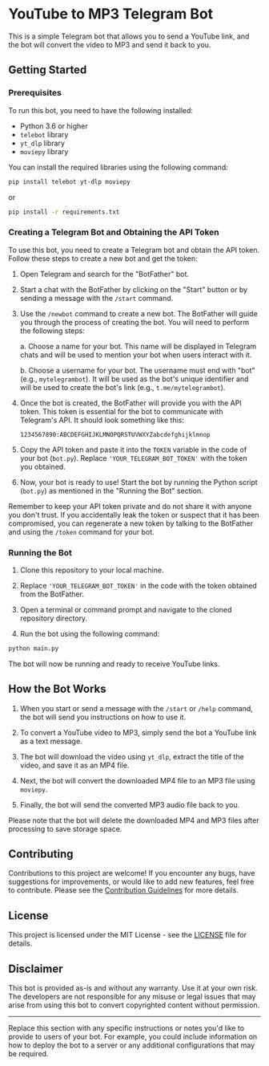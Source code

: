 # YouTube to MP3 Telegram Bot

This is a simple Telegram bot that allows you to send a YouTube link, and the bot will convert the video to MP3 and send it back to you.

## Getting Started

### Prerequisites

To run this bot, you need to have the following installed:

- Python 3.6 or higher
- `telebot` library
- `yt_dlp` library
- `moviepy` library

You can install the required libraries using the following command:

```bash
pip install telebot yt-dlp moviepy
```
or
```bash
pip install -r requirements.txt
```

### Creating a Telegram Bot and Obtaining the API Token

To use this bot, you need to create a Telegram bot and obtain the API token. Follow these steps to create a new bot and get the token:

1. Open Telegram and search for the "BotFather" bot.

2. Start a chat with the BotFather by clicking on the "Start" button or by sending a message with the `/start` command.

3. Use the `/newbot` command to create a new bot. The BotFather will guide you through the process of creating the bot. You will need to perform the following steps:

   a. Choose a name for your bot. This name will be displayed in Telegram chats and will be used to mention your bot when users interact with it.

   b. Choose a username for your bot. The username must end with "bot" (e.g., `mytelegrambot`). It will be used as the bot's unique identifier and will be used to create the bot's link (e.g., `t.me/mytelegrambot`).

4. Once the bot is created, the BotFather will provide you with the API token. This token is essential for the bot to communicate with Telegram's API. It should look something like this:

   ```
   1234567890:ABCDEFGHIJKLMNOPQRSTUVWXYZabcdefghijklmnop
   ```

5. Copy the API token and paste it into the `TOKEN` variable in the code of your bot (`bot.py`). Replace `'YOUR_TELEGRAM_BOT_TOKEN'` with the token you obtained.

6. Now, your bot is ready to use! Start the bot by running the Python script (`bot.py`) as mentioned in the "Running the Bot" section.

Remember to keep your API token private and do not share it with anyone you don't trust. If you accidentally leak the token or suspect that it has been compromised, you can regenerate a new token by talking to the BotFather and using the `/token` command for your bot.

### Running the Bot

1. Clone this repository to your local machine.

2. Replace `'YOUR_TELEGRAM_BOT_TOKEN'` in the code with the token obtained from the BotFather.

3. Open a terminal or command prompt and navigate to the cloned repository directory.

4. Run the bot using the following command:

```bash
python main.py
```

The bot will now be running and ready to receive YouTube links.

## How the Bot Works

1. When you start or send a message with the `/start` or `/help` command, the bot will send you instructions on how to use it.

2. To convert a YouTube video to MP3, simply send the bot a YouTube link as a text message.

3. The bot will download the video using `yt_dlp`, extract the title of the video, and save it as an MP4 file.

4. Next, the bot will convert the downloaded MP4 file to an MP3 file using `moviepy`.

5. Finally, the bot will send the converted MP3 audio file back to you.

Please note that the bot will delete the downloaded MP4 and MP3 files after processing to save storage space.

## Contributing

Contributions to this project are welcome! If you encounter any bugs, have suggestions for improvements, or would like to add new features, feel free to contribute. Please see the [Contribution Guidelines](CONTRIBUTING.md) for more details.

## License

This project is licensed under the MIT License - see the [LICENSE](LICENSE) file for details.

## Disclaimer

This bot is provided as-is and without any warranty. Use it at your own risk. The developers are not responsible for any misuse or legal issues that may arise from using this bot to convert copyrighted content without permission.

---

Replace this section with any specific instructions or notes you'd like to provide to users of your bot. For example, you could include information on how to deploy the bot to a server or any additional configurations that may be required.